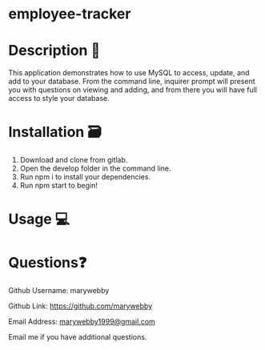 # employee-tracker

# Description 📖

This application demonstrates how to use MySQL to access, update, and add to your database. From the command line, inquirer prompt will present you with questions on viewing and adding, and from there you will have full access to style your database.

# Installation 🗃
1. Download and clone from gitlab.
2. Open the develop folder in the command line.
3. Run npm i to install your dependencies.
4. Run npm start to begin!

# Usage 💻

# Questions❓
Github Username: marywebby

Github Link: https://github.com/marywebby

Email Address: marywebby1999@gmail.com

Email me if you have additional questions.
